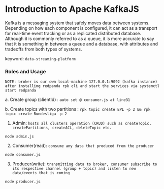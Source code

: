 # Introduction to Apache KafkaJS

Kafka is a messaging system that safely moves data between systems. Depending on how each component is configured, it can act as a transport for real-time event tracking or as a replicated distributed database. Although it is commonly referred to as a queue, it is more accurate to say that it is something in between a queue and a database, with attributes and tradeoffs from both types of systems.

keyword: `data-streaming-platform`

### Roles and Usage

`NOTE: broker is our own local-machine 127.0.0.1:9092 (kafka instance) after installing redpanda rpk cli and start the services via systemctl start redpanda`

a. Create group (clientId) : `auto set @ consumer.js at line31`

b. Create topics with two partitions : `rpk topic create EPL -p 2 && rpk topic create Bundesliga -p 2`

1. Admin: `hosts all clusters operation (CRUD) such as createTopic, createPartitions, createACL, deleteTopic etc.`
```
node admin.js
```

2. Consumer(read): `consume any data that produced from the producer`

```
node consumer.js
```

3. Producer(write): `transmitting data to broker, consumer subscribe to its respective channel (group + topic) and listen to new data/events that is coming`
```
node producer.js
```